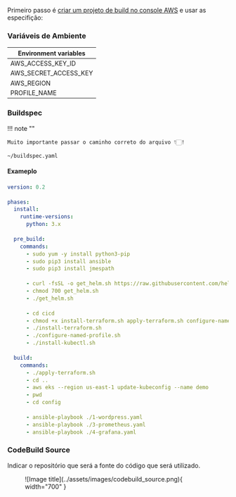 Primeiro passo é
<a href="https://docs.aws.amazon.com/codebuild/latest/userguide/getting-started.html" target="_blank">criar um projeto de build no console AWS</a>
e usar as especifição: <br />

### Variáveis de Ambiente

| Environment variables |
| --------------------- |
| AWS_ACCESS_KEY_ID     |
| AWS_SECRET_ACCESS_KEY |
| AWS_REGION            |
| PROFILE_NAME          |

### Buildspec
!!! note ""

    Muito importante passar o caminho correto do arquivo 👇🏻!
  
`~/buildspec.yaml`

#### Exameplo

``` yaml title="buildspec.yaml"
version: 0.2

phases:
  install:
    runtime-versions:
      python: 3.x

  pre_build:
    commands:
      - sudo yum -y install python3-pip
      - sudo pip3 install ansible
      - sudo pip3 install jmespath

      - curl -fsSL -o get_helm.sh https://raw.githubusercontent.com/helm/helm/main/scripts/get-helm-3
      - chmod 700 get_helm.sh
      - ./get_helm.sh

      - cd cicd
      - chmod +x install-terraform.sh apply-terraform.sh configure-named-profile.sh install-kubectl.sh
      - ./install-terraform.sh
      - ./configure-named-profile.sh
      - ./install-kubectl.sh

  build:
    commands:
      - ./apply-terraform.sh
      - cd ..
      - aws eks --region us-east-1 update-kubeconfig --name demo
      - pwd
      - cd config

      - ansible-playbook ./1-wordpress.yaml
      - ansible-playbook ./3-prometheus.yaml
      - ansible-playbook ./4-grafana.yaml

```

<!-- <figure markdown>
  ![Image title](../assets/images/codebuild_buildspecpath.png){ width="200"}
  <figcaption>Adicionando o registro da rota no Route 53</figcaption>
</figure> -->

### CodeBuild Source

Indicar o repositório que será a fonte do código que será utilizado.

<figure markdown>
  ![Image title](../assets/images/codebuild_source.png){ width="700" }
  <figcaption></figcaption>
</figure>
